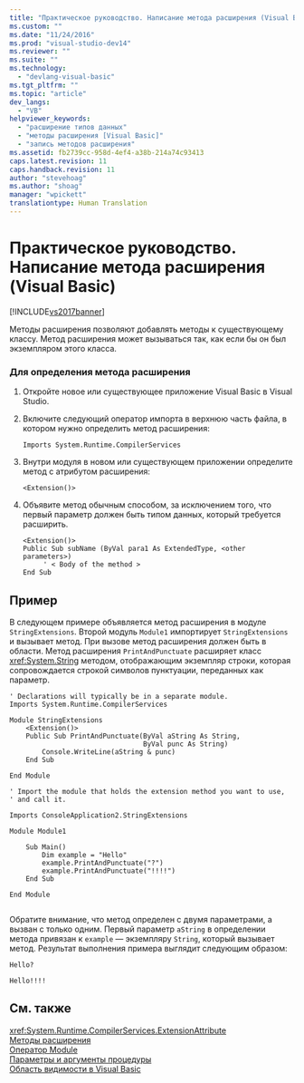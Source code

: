 ```yaml
---
title: "Практическое руководство. Написание метода расширения (Visual Basic) | Microsoft Docs"
ms.custom: ""
ms.date: "11/24/2016"
ms.prod: "visual-studio-dev14"
ms.reviewer: ""
ms.suite: ""
ms.technology: 
  - "devlang-visual-basic"
ms.tgt_pltfrm: ""
ms.topic: "article"
dev_langs: 
  - "VB"
helpviewer_keywords: 
  - "расширение типов данных"
  - "методы расширения [Visual Basic]"
  - "запись методов расширения"
ms.assetid: fb2739cc-958d-4ef4-a38b-214a74c93413
caps.latest.revision: 11
caps.handback.revision: 11
author: "stevehoag"
ms.author: "shoag"
manager: "wpickett"
translationtype: Human Translation
---
```

# Практическое руководство. Написание метода расширения (Visual Basic)
[!INCLUDE[vs2017banner](../../../../csharp/includes/vs2017banner.md)]

Методы расширения позволяют добавлять методы к существующему классу.  Метод расширения может вызываться так, как если бы он был экземпляром этого класса.  
  
### Для определения метода расширения  
  
1.  Откройте новое или существующее приложение Visual Basic в Visual Studio.  
  
2.  Включите следующий оператор импорта в верхнюю часть файла, в котором нужно определить метод расширения:  
  
    ```  
    Imports System.Runtime.CompilerServices  
    ```  
  
3.  Внутри модуля в новом или существующем приложении определите метод с атрибутом расширения:  
  
    ```  
    <Extension()>  
    ```  
  
4.  Объявите метод обычным способом, за исключением того, что первый параметр должен быть типом данных, который требуется расширить.  
  
    ```  
    <Extension()>   
    Public Sub subName (ByVal para1 As ExtendedType, <other parameters>)  
         ' < Body of the method >  
    End Sub  
    ```  
  
## Пример  
 В следующем примере объявляется метод расширения в модуле `StringExtensions`.  Второй модуль `Module1` импортирует `StringExtensions` и вызывает метод.  При вызове метод расширения должен быть в области.  Метод расширения `PrintAndPunctuate` расширяет класс <xref:System.String> методом, отображающим экземпляр строки, которая сопровождается строкой символов пунктуации, переданных как параметр.  
  
```vb#  
' Declarations will typically be in a separate module.  
Imports System.Runtime.CompilerServices  
  
Module StringExtensions  
    <Extension()>   
    Public Sub PrintAndPunctuate(ByVal aString As String,   
                                 ByVal punc As String)  
        Console.WriteLine(aString & punc)  
    End Sub  
  
End Module  
```  
  
```vb#  
' Import the module that holds the extension method you want to use,   
' and call it.  
  
Imports ConsoleApplication2.StringExtensions  
  
Module Module1  
  
    Sub Main()  
        Dim example = "Hello"  
        example.PrintAndPunctuate("?")  
        example.PrintAndPunctuate("!!!!")  
    End Sub  
  
End Module  
  
```  
  
 Обратите внимание, что метод определен с двумя параметрами, а вызван с только одним.  Первый параметр `aString` в определении метода привязан к `example` — экземпляру `String`, который вызывает метод.  Результат выполнения примера выглядит следующим образом:  
  
 `Hello?`  
  
 `Hello!!!!`  
  
## См. также  
 <xref:System.Runtime.CompilerServices.ExtensionAttribute>   
 [Методы расширения](../../../../visual-basic/programming-guide/language-features/procedures/extension-methods.md)   
 [Оператор Module](../../../../visual-basic/language-reference/statements/module-statement.md)   
 [Параметры и аргументы процедуры](../../../../visual-basic/programming-guide/language-features/procedures/procedure-parameters-and-arguments.md)   
 [Область видимости в Visual Basic](../../../../visual-basic/programming-guide/language-features/declared-elements/scope.md)